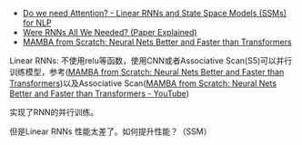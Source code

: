 
- [Do we need Attention? - Linear RNNs and State Space Models (SSMs) for NLP](https://www.youtube.com/watch?v=dKJEpOtVgXc)
- [Were RNNs All We Needed? (Paper Explained)](https://www.youtube.com/watch?v=jE9jAZC42NE)
- [MAMBA from Scratch: Neural Nets Better and Faster than Transformers](https://www.youtube.com/watch?v=N6Piou4oYx8&t=1473s)

Linear RNNs: 不使用relu等函数，使用CNN或者Associative Scan(S5)可以并行训练模型，参考([MAMBA from Scratch: Neural Nets Better and Faster than Transformers](https://www.youtube.com/watch?v=N6Piou4oYx8&t=1473s))以及Associative Scan([MAMBA from Scratch: Neural Nets Better and Faster than Transformers - YouTube](https://www.youtube.com/watch?v=N6Piou4oYx8&t=1473s))

实现了RNN的并行训练。

但是Linear RNNs 性能太差了。如何提升性能？（SSM）